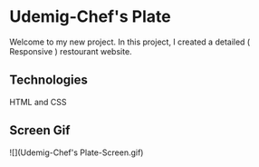 
<h1> Udemig-Chef's Plate </h1>

Welcome to my new project. In this project, I created a detailed ( Responsive ) restourant website.

<h2>Technologies</h2>

HTML and CSS

<h2>Screen Gif</h2>

![](Udemig-Chef's Plate-Screen.gif)

